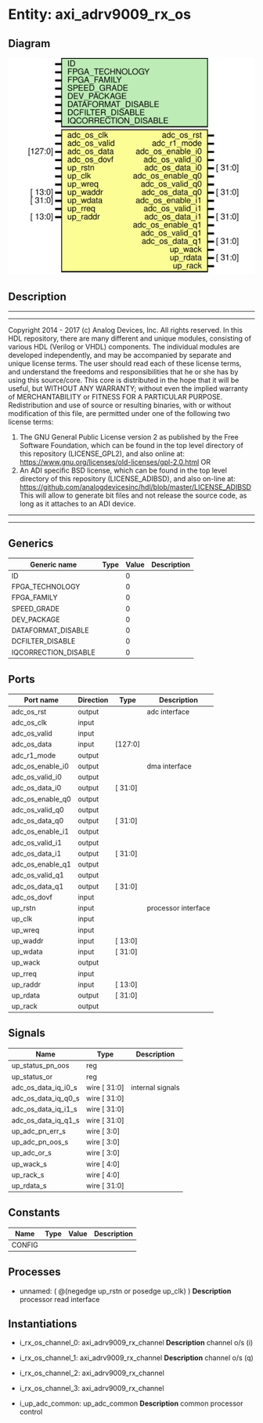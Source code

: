 # Entity: axi_adrv9009_rx_os

## Diagram

![Diagram](axi_adrv9009_rx_os.svg "Diagram")
## Description

***************************************************************************
 ***************************************************************************
 Copyright 2014 - 2017 (c) Analog Devices, Inc. All rights reserved.
 In this HDL repository, there are many different and unique modules, consisting
 of various HDL (Verilog or VHDL) components. The individual modules are
 developed independently, and may be accompanied by separate and unique license
 terms.
 The user should read each of these license terms, and understand the
 freedoms and responsibilities that he or she has by using this source/core.
 This core is distributed in the hope that it will be useful, but WITHOUT ANY
 WARRANTY; without even the implied warranty of MERCHANTABILITY or FITNESS FOR
 A PARTICULAR PURPOSE.
 Redistribution and use of source or resulting binaries, with or without modification
 of this file, are permitted under one of the following two license terms:
   1. The GNU General Public License version 2 as published by the
      Free Software Foundation, which can be found in the top level directory
      of this repository (LICENSE_GPL2), and also online at:
      <https://www.gnu.org/licenses/old-licenses/gpl-2.0.html>
 OR
   2. An ADI specific BSD license, which can be found in the top level directory
      of this repository (LICENSE_ADIBSD), and also on-line at:
      https://github.com/analogdevicesinc/hdl/blob/master/LICENSE_ADIBSD
      This will allow to generate bit files and not release the source code,
      as long as it attaches to an ADI device.
 ***************************************************************************
 ***************************************************************************
 
## Generics

| Generic name         | Type | Value | Description |
| -------------------- | ---- | ----- | ----------- |
| ID                   |      | 0     |             |
| FPGA_TECHNOLOGY      |      | 0     |             |
| FPGA_FAMILY          |      | 0     |             |
| SPEED_GRADE          |      | 0     |             |
| DEV_PACKAGE          |      | 0     |             |
| DATAFORMAT_DISABLE   |      | 0     |             |
| DCFILTER_DISABLE     |      | 0     |             |
| IQCORRECTION_DISABLE |      | 0     |             |
## Ports

| Port name        | Direction | Type    | Description         |
| ---------------- | --------- | ------- | ------------------- |
| adc_os_rst       | output    |         | adc interface       |
| adc_os_clk       | input     |         |                     |
| adc_os_valid     | input     |         |                     |
| adc_os_data      | input     | [127:0] |                     |
| adc_r1_mode      | output    |         |                     |
| adc_os_enable_i0 | output    |         | dma interface       |
| adc_os_valid_i0  | output    |         |                     |
| adc_os_data_i0   | output    | [ 31:0] |                     |
| adc_os_enable_q0 | output    |         |                     |
| adc_os_valid_q0  | output    |         |                     |
| adc_os_data_q0   | output    | [ 31:0] |                     |
| adc_os_enable_i1 | output    |         |                     |
| adc_os_valid_i1  | output    |         |                     |
| adc_os_data_i1   | output    | [ 31:0] |                     |
| adc_os_enable_q1 | output    |         |                     |
| adc_os_valid_q1  | output    |         |                     |
| adc_os_data_q1   | output    | [ 31:0] |                     |
| adc_os_dovf      | input     |         |                     |
| up_rstn          | input     |         | processor interface |
| up_clk           | input     |         |                     |
| up_wreq          | input     |         |                     |
| up_waddr         | input     | [ 13:0] |                     |
| up_wdata         | input     | [ 31:0] |                     |
| up_wack          | output    |         |                     |
| up_rreq          | input     |         |                     |
| up_raddr         | input     | [ 13:0] |                     |
| up_rdata         | output    | [ 31:0] |                     |
| up_rack          | output    |         |                     |
## Signals

| Name                | Type         | Description       |
| ------------------- | ------------ | ----------------- |
| up_status_pn_oos    | reg          |                   |
| up_status_or        | reg          |                   |
| adc_os_data_iq_i0_s | wire [ 31:0] | internal signals  |
| adc_os_data_iq_q0_s | wire [ 31:0] |                   |
| adc_os_data_iq_i1_s | wire [ 31:0] |                   |
| adc_os_data_iq_q1_s | wire [ 31:0] |                   |
| up_adc_pn_err_s     | wire [  3:0] |                   |
| up_adc_pn_oos_s     | wire [  3:0] |                   |
| up_adc_or_s         | wire [  3:0] |                   |
| up_wack_s           | wire [  4:0] |                   |
| up_rack_s           | wire [  4:0] |                   |
| up_rdata_s          | wire [ 31:0] |                   |
## Constants

| Name   | Type | Value | Description |
| ------ | ---- | ----- | ----------- |
| CONFIG |      |       |             |
## Processes
- unnamed: ( @(negedge up_rstn or posedge up_clk) )
**Description**
processor read interface

## Instantiations

- i_rx_os_channel_0: axi_adrv9009_rx_channel
**Description**
channel o/s (i)

- i_rx_os_channel_1: axi_adrv9009_rx_channel
**Description**
channel o/s (q)

- i_rx_os_channel_2: axi_adrv9009_rx_channel
- i_rx_os_channel_3: axi_adrv9009_rx_channel
- i_up_adc_common: up_adc_common
**Description**
common processor control

